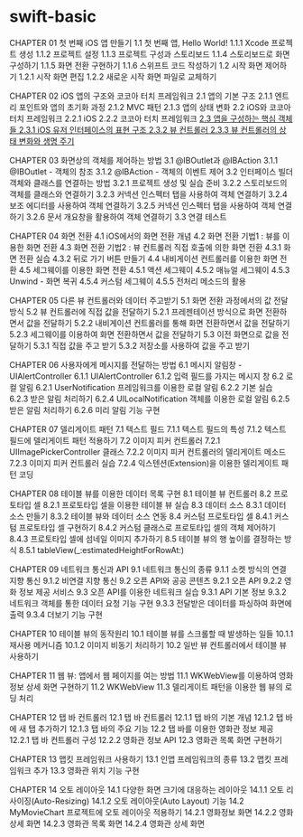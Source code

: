 # swift-basic
CHAPTER 01 첫 번째 iOS 앱 만들기
1.1 첫 번째 앱, Hello World!
1.1.1 Xcode 프로젝트 생성
1.1.2 프로젝트 설정
1.1.3 프로젝트 구성과 스토리보드
1.1.4 스토리보드로 화면 구성하기
1.1.5 화면 전환 구현하기
1.1.6 스위프트 코드 작성하기
1.2 시작 화면 제어하기
1.2.1 시작 화면 편집
1.2.2 새로운 시작 화면 파일로 교체하기

CHAPTER 02 iOS 앱의 구조와 코코아 터치 프레임워크
2.1 앱의 기본 구조
2.1.1 엔트리 포인트와 앱의 초기화 과정
2.1.2 MVC 패턴
2.1.3 앱의 상태 변화
2.2 iOS와 코코아 터치 프레임워크
2.2.1 iOS
2.2.2 코코아 터치 프레임워크
[2.3 앱을 구성하는 핵심 객체들
2.3.1 iOS 유저 인터페이스의 표현 구조
2.3.2 뷰 컨트롤러 
2.3.3 뷰 컨트롤러의 상태 변화와 생명 주기](https://velog.io/@sogih/2019-05-07-1105-작성됨-bajvd675wm)

CHAPTER 03 화면상의 객체를 제어하는 방법
3.1 @IBOutlet과 @IBAction 
3.1.1 @IBOutlet - 객체의 참조
3.1.2 @IBAction - 객체의 이벤트 제어
3.2 인터페이스 빌더 객체와 클래스를 연결하는 방법
3.2.1 프로젝트 생성 및 실습 준비
3.2.2 스토리보드의 객체를 클래스와 연결하기
3.2.3 커넥션 인스펙터 탭을 사용하여 객체 연결하기
3.2.4 보조 에디터를 사용하여 객체 연결하기
3.2.5 커넥션 인스펙터 탭을 사용하여 객체 연결하기
3.2.6 문서 개요창을 활용하여 객체 연결하기
3.3 연결 테스트

CHAPTER 04 화면 전환
4.1 iOS에서의 화면 전환 개념
4.2 화면 전환 기법1 : 뷰를 이용한 화면 전환
4.3 화면 전환 기법2 : 뷰 컨트롤러 직접 호출에 의한 화면 전환
4.3.1 화면 전환 실습
4.3.2 뒤로 가기 버튼 만들기 
4.4 내비게이션 컨트롤러를 이용한 화면 전환 
4.5 세그웨이를 이용한 화면 전환
4.5.1 액션 세그웨이 
4.5.2 매뉴얼 세그웨이
4.5.3 Unwind - 화면 복귀
4.5.4 커스텀 세그웨이
4.5.5 전처리 메소드의 활용

CHAPTER 05 다른 뷰 컨트롤러와 데이터 주고받기
5.1 화면 전환 과정에서의 값 전달 방식 
5.2 뷰 컨트롤러에 직접 값을 전달하기 
5.2.1 프레젠테이션 방식으로 화면 전환하면서 값을 전달하기 
5.2.2 내비게이션 컨트롤러를 통해 화면 전환하면서 값을 전달하기
5.2.3 세그웨이를 이용하여 화면 전환하면서 값을 전달하기 
5.3 이전 화면으로 값을 전달하기
5.3.1 직접 값을 주고 받기 
5.3.2 저장소를 사용하여 값을 주고 받기

CHAPTER 06 사용자에게 메시지를 전달하는 방법
6.1 메시지 알림창 - UIAlertController 
6.1.1 UIAlertController 
6.1.2 입력 필드를 가지는 메시지 창
6.2 로컬 알림 
6.2.1 UserNotification 프레임워크를 이용한 로컬 알림
6.2.2 기본 실습 
6.2.3 받은 알림 처리하기 
6.2.4 UILocalNotification 객체를 이용한 로컬 알림 
6.2.5 받은 알림 처리하기 
6.2.6 미리 알림 기능 구현 

CHAPTER 07 델리게이트 패턴 
7.1 텍스트 필드 
7.1.1 텍스트 필드의 특성
7.1.2 텍스트 필드에 델리게이트 패턴 적용하기
7.2 이미지 피커 컨트롤러
7.2.1 UIImagePickerController 클래스 
7.2.2 이미지 피커 컨트롤러의 델리게이트 메소드
7.2.3 이미지 피커 컨트롤러 실습 
7.2.4 익스텐션(Extension)을 이용한 델리게이트 패턴 코딩 

CHAPTER 08 테이블 뷰를 이용한 데이터 목록 구현 
8.1 테이블 뷰 컨트롤러 
8.2 프로토타입 셀 
8.2.1 프로토타입 셀을 이용한 테이블 뷰 실습 
8.3 데이터 소스 
8.3.1 데이터 소스 만들기
8.3.2 테이블 뷰와 데이터 소스 연동
8.4 커스텀 프로토타입 셀
8.4.1 커스텀 프로토타입 셀 구현하기
8.4.2 커스텀 클래스로 프로토타입 셀의 객체 제어하기
8.4.3 프로토타입 셀에 섬네일 이미지 추가하기
8.5 테이블 뷰의 행 높이를 결정하는 방식
8.5.1 tableView(_:estimatedHeightForRowAt:) 

CHAPTER 09 네트워크 통신과 API
9.1 네트워크 통신의 종류
9.1.1 소켓 방식의 연결 지향 통신
9.1.2 비연결 지향 통신 
9.2 오픈 API와 공공 콘텐츠
9.2.1 오픈 API
9.2.2 영화 정보 제공 서비스 
9.3 오픈 API를 이용한 네트워크 실습
9.3.1 API 기본 정보
9.3.2 네트워크 객체를 통한 데이터 요청 기능 구현 
9.3.3 전달받은 데이터를 파싱하여 화면에 출력
9.3.4 더보기 기능 구현

CHAPTER 10 테이블 뷰의 동작원리
10.1 테이블 뷰를 스크롤할 때 발생하는 일들 
10.1.1 재사용 메커니즘 
10.1.2 이미지 비동기 처리하기 
10.2 일반 뷰 컨트롤러에서 테이블 뷰 사용하기

CHAPTER 11 웹 뷰: 앱에서 웹 페이지를 여는 방법
11.1 WKWebView를 이용하여 영화 정보 상세 화면 구현하기 
11.2 WKWebView 
11.3 델리게이트 패턴을 이용한 웹 뷰의 로딩 처리

CHAPTER 12 탭 바 컨트롤러 
12.1 탭 바 컨트롤러 
12.1.1 탭 바의 기본 개념
12.1.2 탭 바에 새 탭 추가하기 
12.1.3 탭 바의 주요 기능 
12.2 탭 바를 이용한 영화관 정보 제공 
12.2.1 탭 바 컨트롤러 구성 
12.2.2 영화관 정보 API 
12.3 영화관 목록 화면 구현하기 

CHAPTER 13 맵킷 프레임워크 사용하기 
13.1 인앱 프레임워크의 종류 
13.2 맵킷 프레임워크 추가 
13.3 영화관 위치 기능 구현 

CHAPTER 14 오토 레이아웃 
14.1 다양한 화면 크기에 대응하는 레이아웃 
14.1.1 오토 리사이징(Auto-Resizing) 
14.1.2 오토 레이아웃(Auto Layout) 기능 
14.2 MyMovieChart 프로젝트에 오토 레이아웃 적용하기 
14.2.1 영화정보 화면 
14.2.2 영화 상세 화면 
14.2.3 영화관 목록 화면 
14.2.4 영화관 상세 화면 
